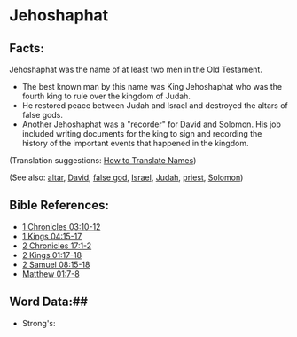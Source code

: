 # Jehoshaphat #

## Facts: ##

Jehoshaphat was the name of at least two men in the Old Testament.

* The best known man by this name was King Jehoshaphat who was the fourth king to rule over the kingdom of Judah.
* He restored peace between Judah and Israel and destroyed the altars of false gods.
* Another Jehoshaphat was a "recorder" for David and Solomon. His job included writing documents for the king to sign and recording the history of the important events that happened in the kingdom.

(Translation suggestions: [How to Translate Names](rc://en/ta/man/translate/translate-names))

(See also: [altar](../other/altar.md), [David](../other/david.md), [false god](../kt/falsegod.md), [Israel](../other/israel.md), [Judah](../other/judah.md), [priest](../kt/priest.md), [Solomon](../other/solomon.md))

## Bible References: ##

* [1 Chronicles 03:10-12](rc://en/tn/help/1ch/03/10)
* [1 Kings 04:15-17](rc://en/tn/help/1ki/04/15)
* [2 Chronicles 17:1-2](rc://en/tn/help/2ch/17/01)
* [2 Kings 01:17-18](rc://en/tn/help/2ki/01/17)
* [2 Samuel 08:15-18](rc://en/tn/help/2sa/08/15)
* [Matthew 01:7-8](rc://en/tn/help/mat/01/07)

## Word Data:##

* Strong's: 


